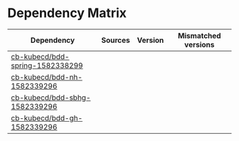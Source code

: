 # Dependency Matrix

Dependency | Sources | Version | Mismatched versions
---------- | ------- | ------- | -------------------
[cb-kubecd/bdd-spring-1582338299](https://github.com/cb-kubecd/bdd-spring-1582338299.git) |  | []() | 
[cb-kubecd/bdd-nh-1582339296](https://github.com/cb-kubecd/bdd-nh-1582339296.git) |  | []() | 
[cb-kubecd/bdd-sbhg-1582339296](https://github.com/cb-kubecd/bdd-sbhg-1582339296.git) |  | []() | 
[cb-kubecd/bdd-gh-1582339296](https://github.com/cb-kubecd/bdd-gh-1582339296.git) |  | []() | 
